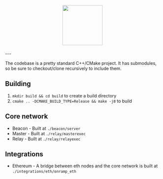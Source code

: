 <h1 align="center">
  <img height="130" src="https://github.com/marlinprotocol/OpenWeaver/blob/master/img/OpenWeaver_Black.jpg?raw=true"/>
</h1>
---

<!-- <h2 align="center">FIBRE for altcoins</h2> -->
The codebase is a pretty standard C++/CMake project. It has submodules, so be sure to checkout/clone recursively to include them.

## Building
1. `mkdir build && cd build` to create a build directory
2. `cmake .. -DCMAKE_BUILD_TYPE=Release && make -j8` to build

## Core network

- Beacon - Built at `./beacon/server`
- Master - Built at `./relay/masterexec`
- Relay - Built at `./relay/relayexec`

## Integrations

- Ethereum - A bridge between eth nodes and the core network is built at `./integrations/eth/onramp_eth`

